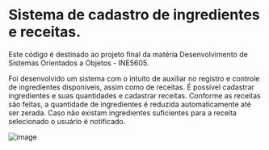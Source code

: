 # Sistema de cadastro de ingredientes e receitas.

Este código é destinado ao projeto final da matéria Desenvolvimento de Sistemas Orientados a Objetos - INE5605.

Foi desenvolvido um sistema com o intuito de auxiliar no registro e controle de ingredientes disponíveis, assim como de receitas. 
É possível cadastrar ingredientes e suas quantidades e cadastrar receitas. Conforme as receitas são feitas, a quantidade de 
ingredientes é reduzida automaticamente até ser zerada. Caso não existam ingredientes suficientes para a receita selecionado o usuário é notificado.


![image](https://user-images.githubusercontent.com/73945852/160034555-b0b12b0d-c553-47b2-8291-f8c5033a7ae7.png)
